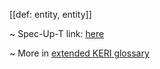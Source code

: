 [[def: entity, entity]]

~ Spec-Up-T link: <a href='https://weboftrust.github.io/WOT-terms/docs/glossary/entity'>here</a>

~ More in <a href="https://weboftrust.github.io/WOT-terms/docs/glossary/entity">extended KERI glossary</a>
